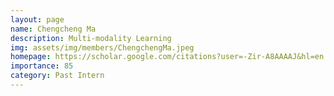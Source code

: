 ```yaml
---
layout: page
name: Chengcheng Ma
description: Multi-modality Learning
img: assets/img/members/ChengchengMa.jpeg
homepage: https://scholar.google.com/citations?user=-Zir-A8AAAAJ&hl=en
importance: 85
category: Past Intern
---
```

